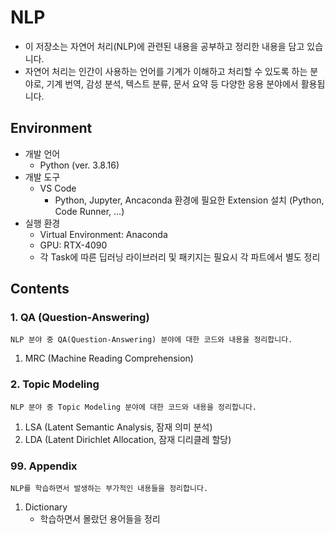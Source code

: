 # NLP
* 이 저장소는 자연어 처리(NLP)에 관련된 내용을 공부하고 정리한 내용을 담고 있습니다. 
* 자연어 처리는 인간이 사용하는 언어를 기계가 이해하고 처리할 수 있도록 하는 분야로, 기계 번역, 감성 분석, 텍스트 분류, 문서 요약 등 다양한 응용 분야에서 활용됩니다.
## Environment

* 개발 언어
    * Python (ver. 3.8.16)
* 개발 도구
    * VS Code
        * Python, Jupyter, Ancaconda 환경에 필요한 Extension 설치 (Python, Code Runner, ...)
* 실행 환경
    * Virtual Environment: Anaconda
    * GPU: RTX-4090
    * 각 Task에 따른 딥러닝 라이브러리 및 패키지는 필요시 각 파트에서 별도 정리
## Contents
### 1. QA (Question-Answering)
```NLP 분야 중 QA(Question-Answering) 분야에 대한 코드와 내용을 정리합니다.```
1. MRC (Machine Reading Comprehension)
### 2. Topic Modeling
```NLP 분야 중 Topic Modeling 분야에 대한 코드와 내용을 정리합니다.```
1. LSA (Latent Semantic Analysis, 잠재 의미 분석)
2. LDA (Latent Dirichlet Allocation, 잠재 디리클레 할당)


### 99. Appendix
```NLP를 학습하면서 발생하는 부가적인 내용들을 정리합니다.```
1. Dictionary
    * 학습하면서 몰랐던 용어들을 정리

